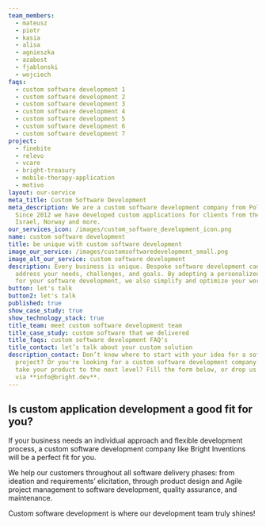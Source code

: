 ```yaml
---
team_members:
  - mateusz
  - piotr
  - kasia
  - alisa
  - agnieszka
  - azabost
  - fjablonski
  - wojciech
faqs:
  - custom software development 1
  - custom software development 2
  - custom software development 3
  - custom software development 4
  - custom software development 5
  - custom software development 6
  - custom software development 7
project:
  - finebite
  - relevo
  - vcare
  - bright-treasury
  - mobile-therapy-application
  - motivo
layout: our-service
meta_title: Custom Software Development
meta_description: We are a custom software development company from Poland.
  Since 2012 we have developed custom applications for clients from the USA,
  Israel, Norway and more.
our_services_icon: /images/custom_software_development_icon.png
name: custom software development
title: be unique with custom software development
image_our_service: /images/customsoftwaredevelopment_small.png
image_alt_our_service: custom software development
description: Every business is unique. Bespoke software development can truly
  address your needs, challenges, and goals. By adopting a personalized approach
  for your software development, we also simplify and optimize your workflows.
button: let's talk
button2: let's talk
published: true
show_case_study: true
show_technology_stack: true
title_team: meet custom software development team
title_case_study: custom software that we delivered
title_faqs: custom software development FAQ's
title_contact: let’s talk about your custom solution
description_contact: Don’t know where to start with your idea for a software
  project? Or you're looking for a custom software development company to help
  take your product to the next level? Fill the form below, or drop us a line
  via **info@bright.dev**.
---
```

## Is custom application development a good fit for you?

If your business needs an individual approach and flexible development process, a custom software development company like Bright Inventions will be a perfect fit for you. 

We help our customers throughout all software delivery phases: from ideation and requirements’ elicitation, through product design and Agile project management to software development, quality assurance, and maintenance.

Custom software development is where our development team truly shines!